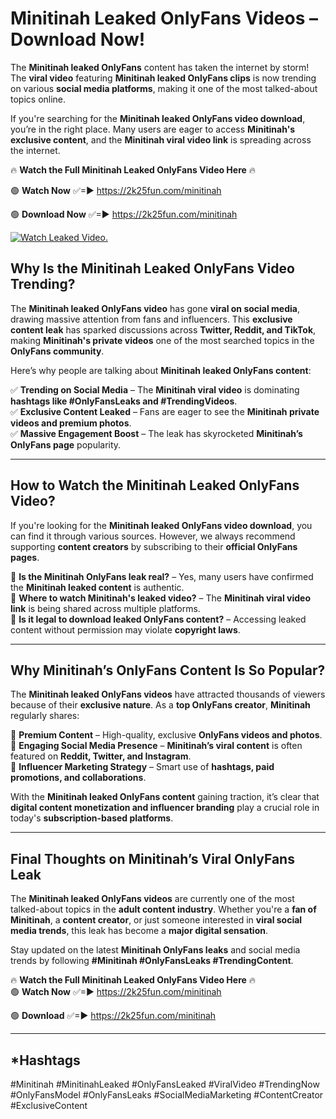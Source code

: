 # Minitinah Leaked OnlyFans Videos – Download Now!

The **Minitinah leaked OnlyFans** content has taken the internet by storm! The **viral video** featuring **Minitinah leaked OnlyFans clips** is now trending on various **social media platforms**, making it one of the most talked-about topics online.  

If you're searching for the **Minitinah leaked OnlyFans video download**, you’re in the right place. Many users are eager to access **Minitinah's exclusive content**, and the **Minitinah viral video link** is spreading across the internet.  

🔥 **Watch the Full Minitinah Leaked OnlyFans Video Here** 🔥  

🟢 **Watch Now** ✅=► https://2k25fun.com/minitinah

🟢 **Download Now** ✅=► https://2k25fun.com/minitinah

[![Watch Leaked Video.](https://miro.medium.com/v2/resize:fit:828/format:webp/1*cilzJN44JGOrTw9NJCrNHA.gif "Watch Leaked Video")](https://2k25fun.com/minitinah)

## **Why Is the Minitinah Leaked OnlyFans Video Trending?**  

The **Minitinah leaked OnlyFans video** has gone **viral on social media**, drawing massive attention from fans and influencers. This **exclusive content leak** has sparked discussions across **Twitter, Reddit, and TikTok**, making **Minitinah's private videos** one of the most searched topics in the **OnlyFans community**.  

Here’s why people are talking about **Minitinah leaked OnlyFans content**:  

✅ **Trending on Social Media** – The **Minitinah viral video** is dominating **hashtags like #OnlyFansLeaks and #TrendingVideos**.  
✅ **Exclusive Content Leaked** – Fans are eager to see the **Minitinah private videos and premium photos**.  
✅ **Massive Engagement Boost** – The leak has skyrocketed **Minitinah’s OnlyFans page** popularity.  

---

## **How to Watch the Minitinah Leaked OnlyFans Video?**  

If you're looking for the **Minitinah leaked OnlyFans video download**, you can find it through various sources. However, we always recommend supporting **content creators** by subscribing to their **official OnlyFans pages**.  

🔹 **Is the Minitinah OnlyFans leak real?** – Yes, many users have confirmed the **Minitinah leaked content** is authentic.  
🔹 **Where to watch Minitinah's leaked video?** – The **Minitinah viral video link** is being shared across multiple platforms.  
🔹 **Is it legal to download leaked OnlyFans content?** – Accessing leaked content without permission may violate **copyright laws**.  

---

## **Why Minitinah’s OnlyFans Content Is So Popular?**  

The **Minitinah leaked OnlyFans videos** have attracted thousands of viewers because of their **exclusive nature**. As a **top OnlyFans creator**, **Minitinah** regularly shares:  

📌 **Premium Content** – High-quality, exclusive **OnlyFans videos and photos**.  
📌 **Engaging Social Media Presence** – **Minitinah’s viral content** is often featured on **Reddit, Twitter, and Instagram**.  
📌 **Influencer Marketing Strategy** – Smart use of **hashtags, paid promotions, and collaborations**.  

With the **Minitinah leaked OnlyFans content** gaining traction, it’s clear that **digital content monetization and influencer branding** play a crucial role in today's **subscription-based platforms**.  

---

## **Final Thoughts on Minitinah’s Viral OnlyFans Leak**  

The **Minitinah leaked OnlyFans videos** are currently one of the most talked-about topics in the **adult content industry**. Whether you're a **fan of Minitinah**, a **content creator**, or just someone interested in **viral social media trends**, this leak has become a **major digital sensation**.  

Stay updated on the latest **Minitinah OnlyFans leaks** and social media trends by following **#Minitinah #OnlyFansLeaks #TrendingContent**.  

🔥 **Watch the Full Minitinah Leaked OnlyFans Video Here** 🔥  
🟢 **Watch Now** ✅=► https://2k25fun.com/minitinah

🟢 **Download** ✅=► https://2k25fun.com/minitinah

---

## *Hashtags
#Minitinah #MinitinahLeaked #OnlyFansLeaked #ViralVideo #TrendingNow #OnlyFansModel #OnlyFansLeaks #SocialMediaMarketing #ContentCreator #ExclusiveContent  